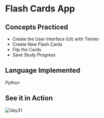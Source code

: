 # Flash Cards App
## Concepts Practiced
- Create the User Interface (UI) with Tkinter
- Create New Flash Cards
- Flip the Cards
- Save Study Progress

## Language Implemented
Python

## See it in Action
![day31](https://user-images.githubusercontent.com/98851253/155853766-a18ac6ef-7787-443a-86d6-8c17b9c3d484.gif)
